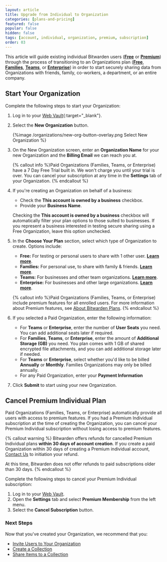```yaml
---
layout: article
title: Upgrade from Individual to Organization
categories: [plans-and-pricing]
featured: false
popular: false
hidden: false
tags: [account, individual, organization, premium, subscription]
order: 03
---
```

This article will guide existing individual Bitwarden users ([**Free**](https://bitwarden.com/help/article/about-bitwarden-plans/#free-individual) or [**Premium**](https://bitwarden.com/help/article/about-bitwarden-plans/#premium-individual)) through the process of transitioning to an Organizations plan ([**Free**](https://bitwarden.com/help/article/about-bitwarden-plans/#free-organizations), [**Families**](https://bitwarden.com/help/article/about-bitwarden-plans/#families-organizations), [**Teams**](https://bitwarden.com/help/article/about-bitwarden-plans/#teams-organizations), or [**Enterprise**](https://bitwarden.com/help/article/about-bitwarden-plans/#enterprise-organizations)) in order to start securely sharing data from Organizations with friends, family, co-workers, a department, or an entire company.

## Start Your Organization

Complete the following steps to start your Organization:

1. Log in to your [Web Vault](https://vault.bitwarden.com/){:target="\_blank"}.
2. Select the **New Organization** button.

   {%image /organizations/new-org-button-overlay.png Select New Organization %}

3. On the New Organization screen, enter an **Organization Name** for your new Organization and the **Billing Email** we can reach you at.

   {% callout info %}Paid Organizations (Families, Teams, or Enterprise) have a 7 Day Free Trial built in. We won't charge you until your trial is over. You can cancel your subscription at any time in the **Settings** tab of your Organization.
   {% endcallout %}

4. If you're creating an Organization on behalf of a business:
   - Check the **This account is owned by a business** checkbox.
   - Provide your **Business Name**.

   Checking the **This account is owned by a business** checkbox will automatically filter your plan options to those suited to businesses. If you represent a business interested in testing secure sharing using a Free Organization, leave this option unchecked.
5. In the **Choose Your Plan** section, select which type of Organization to create. Options include:
   - **Free:** For testing or personal users to share with 1 other user. **[Learn more](https://bitwarden.com/help/article/about-bitwarden-plans/#free-organizations)**.
   - **Families:** For personal use, to share with family & friends. **[Learn more](https://bitwarden.com/help/article/about-bitwarden-plans/#families-organizations)**.
   - **Teams:** For businesses and other team organizations. **[Learn more](https://bitwarden.com/help/article/about-bitwarden-plans/#teams-organizations)**.
   - **Enterprise:** For businesses and other large organizations. **[Learn more](https://bitwarden.com/help/article/about-bitwarden-plans/#enterprise-organizations)**.

   {% callout info %}Paid Organizations (Families, Teams, or Enterprise) include premium features for all enrolled users. For more information about Premium features, see [About Bitwarden Plans](https://bitwarden.com/help/article/about-bitwarden-plans/#compare-the-plans/).
   {% endcallout %}
6. If you selected a Paid Organization, enter the following information:
   - For **Teams** or **Enterprise**, enter the number of **User Seats** you need. You can add additional seats later if required.
   - For **Families**, **Teams**, or **Enterprise**, enter the amount of **Additional Storage (GB)** you need. You plan comes with 1 GB of shared encrypted file attachments, and you can add additional storage later if needed.
   - For **Teams** or **Enterprise**, select whether you'd like to be billed **Annually** or **Monthly**. Families Organizations may only be billed annually.
   - For any Paid Organization, enter your **Payment Information**
7. Click **Submit** to start using your new Organization.

## Cancel Premium Individual Plan

Paid Organizations (Families, Teams, or Enterprise) automatically provide all users with access to premium features. If you had a Premium Individual subscription at the time of creating the Organization, you can cancel your Premium Individual subscription without losing access to premium features.

{% callout warning %}
Bitwarden offers refunds for cancelled Premium Individual plans **within 30 days of account creation**. If you create a paid Organization within 30 days of creating a Premium individual account, [Contact Us](https://bitwarden.com/contact) to initiation your refund.

At this time, Bitwarden does not offer refunds to paid subscriptions older than 30 days.
{% endcallout %}

Complete the following steps to cancel your Premium Individual subscription:

1. Log in to your [Web Vault](https://vault.bitwarden.com/).
2. Open the **Settings** tab and select **Premium Membership** from the left menu.
3. Select the **Cancel Subscription** button.

### Next Steps

Now that you've created your Organization, we recommend that you:

- [Invite Users to Your Organization](https://bitwarden.com/help/article/managing-users)
- [Create a Collection](https://bitwarden.com/help/article/about-collections/#create-a-collection)
- [Share Items to a Collection](https://bitwarden.com/help/article/sharing/)

